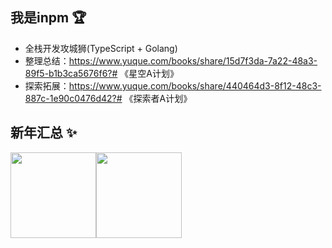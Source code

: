## 我是inpm 🏆

- 全栈开发攻城狮(TypeScript + Golang)
- 整理总结：https://www.yuque.com/books/share/15d7f3da-7a22-48a3-89f5-b1b3ca5676f6?# 《星空A计划》
- 探索拓展：https://www.yuque.com/books/share/440464d3-8f12-48c3-887c-1e90c0476d42?# 《探索者A计划》

## 新年汇总 ✨

<img align="" height="137px" src="https://github-readme-stats.vercel.app/api?username=c-yyy&hide_title=true&hide_border=true&show_icons=true&include_all_commits=true&line_height=21&bg_color=0,EC6C6C,FFD479,FFFC79,73FA79&theme=graywhite&locale=cn" /><img align="" height="137px" src="https://github-readme-stats.vercel.app/api/top-langs/?username=c-yyy&hide_title=true&hide_border=true&layout=compact&bg_color=0,73FA79,73FDFF,D783FF&theme=graywhite&locale=cn" />
